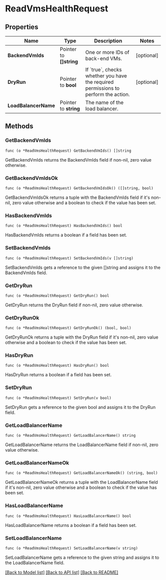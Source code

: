 # ReadVmsHealthRequest

## Properties

Name | Type | Description | Notes
------------ | ------------- | ------------- | -------------
**BackendVmIds** | Pointer to **[]string** | One or more IDs of back-end VMs. | [optional] 
**DryRun** | Pointer to **bool** | If &#x60;true&#x60;, checks whether you have the required permissions to perform the action. | [optional] 
**LoadBalancerName** | Pointer to **string** | The name of the load balancer. | 

## Methods

### GetBackendVmIds

`func (o *ReadVmsHealthRequest) GetBackendVmIds() []string`

GetBackendVmIds returns the BackendVmIds field if non-nil, zero value otherwise.

### GetBackendVmIdsOk

`func (o *ReadVmsHealthRequest) GetBackendVmIdsOk() ([]string, bool)`

GetBackendVmIdsOk returns a tuple with the BackendVmIds field if it's non-nil, zero value otherwise
and a boolean to check if the value has been set.

### HasBackendVmIds

`func (o *ReadVmsHealthRequest) HasBackendVmIds() bool`

HasBackendVmIds returns a boolean if a field has been set.

### SetBackendVmIds

`func (o *ReadVmsHealthRequest) SetBackendVmIds(v []string)`

SetBackendVmIds gets a reference to the given []string and assigns it to the BackendVmIds field.

### GetDryRun

`func (o *ReadVmsHealthRequest) GetDryRun() bool`

GetDryRun returns the DryRun field if non-nil, zero value otherwise.

### GetDryRunOk

`func (o *ReadVmsHealthRequest) GetDryRunOk() (bool, bool)`

GetDryRunOk returns a tuple with the DryRun field if it's non-nil, zero value otherwise
and a boolean to check if the value has been set.

### HasDryRun

`func (o *ReadVmsHealthRequest) HasDryRun() bool`

HasDryRun returns a boolean if a field has been set.

### SetDryRun

`func (o *ReadVmsHealthRequest) SetDryRun(v bool)`

SetDryRun gets a reference to the given bool and assigns it to the DryRun field.

### GetLoadBalancerName

`func (o *ReadVmsHealthRequest) GetLoadBalancerName() string`

GetLoadBalancerName returns the LoadBalancerName field if non-nil, zero value otherwise.

### GetLoadBalancerNameOk

`func (o *ReadVmsHealthRequest) GetLoadBalancerNameOk() (string, bool)`

GetLoadBalancerNameOk returns a tuple with the LoadBalancerName field if it's non-nil, zero value otherwise
and a boolean to check if the value has been set.

### HasLoadBalancerName

`func (o *ReadVmsHealthRequest) HasLoadBalancerName() bool`

HasLoadBalancerName returns a boolean if a field has been set.

### SetLoadBalancerName

`func (o *ReadVmsHealthRequest) SetLoadBalancerName(v string)`

SetLoadBalancerName gets a reference to the given string and assigns it to the LoadBalancerName field.


[[Back to Model list]](../README.md#documentation-for-models) [[Back to API list]](../README.md#documentation-for-api-endpoints) [[Back to README]](../README.md)


